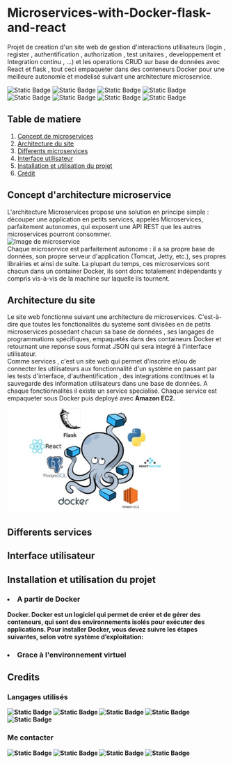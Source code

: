 # Microservices-with-Docker-flask-and-react

<p>Projet de creation d'un site web de gestion d'interactions utilisateurs (login , register , authentification , authorization , test unitaires , developpement et Integration continu , ...) et les operations CRUD sur base de données avec React et flask , tout ceci empaqueter dans des conteneurs Docker pour une meilleure autonomie et modelisé suivant une architecture microservice.</p>
<p>
	<img alt="Static Badge" src="https://img.shields.io/badge/Docker-2CA5E0?style=for-the-badge&logo=docker&logoColor=white">
	<img alt="Static Badge" src="https://img.shields.io/badge/conda-342B029.svg?&style=for-the-badge&logo=anaconda&logoColor=white">
	<img alt="Static Badge" src="https://img.shields.io/badge/Bootstrap-563D7C?style=for-the-badge&logo=bootstrap&logoColor=white">
	<img alt="Static Badge" src="https://img.shields.io/badge/Flask-000000?style=for-the-badge&logo=flask&logoColor=white">
	<img alt="Static Badge" src="https://img.shields.io/badge/React-20232A?style=for-the-badge&logo=react&logoColor=61DAFB">
	<img alt="Static Badge" src="https://img.shields.io/badge/Nginx-009639?style=for-the-badge&logo=nginx&logoColor=white">
	<img alt="Static Badge" src="https://img.shields.io/badge/Postman-FF6C37?style=for-the-badge&logo=Postman&logoColor=white">
	<img alt="Static Badge" src="https://img.shields.io/badge/Swagger-85EA2D?style=for-the-badge&logo=Swagger&logoColor=white">
</p>
<h2>Table de matiere</h2>
<ol style = "list-type-style: squarre">
	<li><a href = "">Concept de microservices</a></li>
	<li><a href = "">Architecture du site</a></li>
	<li><a href = "">Differents microservices</a></li>
	<li><a href = "">Interface utilisateur</a></li>
	<li><a href = "">Installation et utilisation du projet</a></li>
  	<li><a href = "">Crédit </a></li>  
</ol>
<div style = "border-top = 2px solid red" id = "h1">
  <h2 font-color = "red">Concept d'architecture microservice</h2>
	<p>L'architecture Microservices propose une solution en principe simple : découper une application en petits services, appelés Microservices, parfaitement autonomes, qui exposent une API REST que les autres microservices pourront consommer. <br>
	<img alt = "Image de microservice" src = "https://user.oc-static.com/upload/2021/12/15/16395870123069_FR_4668056_Banner%26Statics_p1c2-1.jpg"/><br>
		Chaque microservice est parfaitement autonome : il a sa propre base de données, son propre serveur d'application (Tomcat, Jetty, etc.), ses propres librairies et ainsi de suite. La plupart du temps, ces microservices sont chacun dans un container Docker, ils sont donc totalement indépendants y compris vis-à-vis de la machine sur laquelle ils tournent.
	</p>
</div>
<div style = "border-top = 2px solid red" id = "h2">
  <h2 font-color = "red">Architecture du site</h2>
	<p>Le site web fonctionne suivant une architecture de microservices. C'est-à-dire que toutes les fonctionalités du systeme sont divisées en de petits microservices possedant chacun sa base de données , ses langages de programmations spécifiques, empaquetés dans des containeurs Docker et retournant une reponse sous format JSON qui sera integré à l'interface utilisateur.<br>
	Comme services , c'est un site web qui permet d'inscrire et/ou de connecter les utilisateurs aux fonctionnalité d'un système en passant par les tests d'interface, d'authentification , des integrations contitnues et la sauvegarde des information utilisateurs dans une base de données. A chaque fonctionnalités il existe un service specialisé. Chaque service est empaqueter sous Docker puis deployé avec <strong>Amazon EC2<strong>.<br>
		<img alt = "Image de l'architecture" src = "./docs/Architecture.jpeg" />
	</p>
	
</div>
<div style = "border-top = 2px solid red" id="h3">
  <h2 font-color = "red">Differents services</h2>
	<p></p>
</div>
<div style = "border-top = 2px solid red" id="h4">
  <h2 font-color = "red">Interface utilisateur</h2>
	<p></p>
</div>
<div style = "border-top = 2px solid red" id = "h5">
  <h2 font-color = "red">Installation et utilisation du projet</h2>
	<h3><li>A partir de Docker</li> </h3>
	<p>Docker. Docker est un logiciel qui permet de créer et de gérer des conteneurs, qui sont des environnements isolés pour exécuter des applications. Pour installer Docker, vous devez suivre les étapes suivantes, selon votre système d’exploitation:</p>
	<h3><li>Grace à l'environnement virtuel</li></h3> 
</div>
<div style = "border-top = 2px solid red" id ="h6">
  <h2 font-color = "red">Credits</h2>
	<h3>Langages utilisés</h3>
	<p>
		<img alt="Static Badge" src="https://img.shields.io/badge/Python-FFD43B?style=for-the-badge&logo=python&logoColor=blue">
  		<img alt="Static Badge" src="https://img.shields.io/badge/json-5E5C5C?style=for-the-badge&logo=json&logoColor=white">
		<img alt="Static Badge" src="https://img.shields.io/badge/JavaScript-323330?style=for-the-badge&logo=javascript&logoColor=F7DF1E">
		<img alt="Static Badge" src="https://img.shields.io/badge/HTML5-E34F26?style=for-the-badge&logo=html5&logoColor=white">
		<img alt="Static Badge" src="https://img.shields.io/badge/CSS3-1572B6?style=for-the-badge&logo=css3&logoColor=white">
	</p>
 <h3>Me contacter</h3>
 <p>
	 <img alt="Static Badge" src="https://img.shields.io/badge/LinkedIn-0077B5?style=for-the-badge&logo=linkedin&logoColor=white">
	 <img alt="Static Badge" src="https://img.shields.io/badge/Twitter-1DA1F2?style=for-the-badge&logo=twitter&logoColor=white">
	 <img alt="Static Badge" src="https://img.shields.io/badge/Quora-%23B92B27.svg?&style=for-the-badge&logo=Quora&logoColor=white">
	 <img alt="Static Badge" src="https://img.shields.io/badge/GitHub-100000?style=for-the-badge&logo=github&logoColor=white">
 </p>
	
</div>
